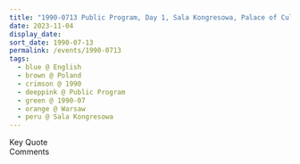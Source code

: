 ```yaml
---
title: "1990-0713 Public Program, Day 1, Sala Kongresowa, Palace of Culture and Science, plac Defilad 1, Warsaw, Poland"
date: 2023-11-04
display_date: 
sort_date: 1990-07-13
permalink: /events/1990-0713
tags:
  - blue @ English
  - brown @ Poland
  - crimson @ 1990
  - deeppink @ Public Program
  - green @ 1990-07
  - orange @ Warsaw
  - peru @ Sala Kongresowa
---
```


<wave-list>
  <list-title color="green" width="75">Key Quote</list-title>
  <list-item color="BlanchedAlmond"  width="200"></list-item>
  <list-item color="Lavender"></list-item>
  <list-item color="BlanchedAlmond"></list-item>
</wave-list>

<br>

<wave-list>
  <list-title color="green" width="75">Comments</list-title>
  <list-item color="BlanchedAlmond"  width="200"></list-item>
  <list-item color="Lavender"></list-item>
  <list-item color="BlanchedAlmond"></list-item>
</wave-list>